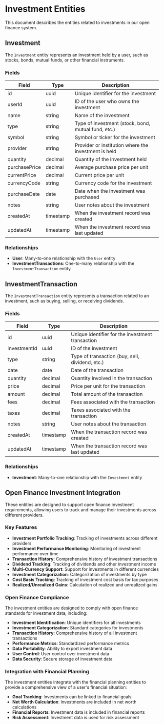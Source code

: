 # Investment Entities

This document describes the entities related to investments in our open finance system.

## Investment

The `Investment` entity represents an investment held by a user, such as stocks, bonds, mutual funds, or other financial
instruments.

### Fields

| Field         | Type      | Description                                          |
| ------------- | --------- | ---------------------------------------------------- |
| id            | uuid      | Unique identifier for the investment                 |
| userId        | uuid      | ID of the user who owns the investment               |
| name          | string    | Name of the investment                               |
| type          | string    | Type of investment (stock, bond, mutual fund, etc.)  |
| symbol        | string    | Symbol or ticker for the investment                  |
| provider      | string    | Provider or institution where the investment is held |
| quantity      | decimal   | Quantity of the investment held                      |
| purchasePrice | decimal   | Average purchase price per unit                      |
| currentPrice  | decimal   | Current price per unit                               |
| currencyCode  | string    | Currency code for the investment                     |
| purchaseDate  | date      | Date when the investment was purchased               |
| notes         | string    | User notes about the investment                      |
| createdAt     | timestamp | When the investment record was created               |
| updatedAt     | timestamp | When the investment record was last updated          |

### Relationships

- **User**: Many-to-one relationship with the `User` entity
- **InvestmentTransactions**: One-to-many relationship with the `InvestmentTransaction` entity

## InvestmentTransaction

The `InvestmentTransaction` entity represents a transaction related to an investment, such as buying, selling, or
receiving dividends.

### Fields

| Field        | Type      | Description                                      |
| ------------ | --------- | ------------------------------------------------ |
| id           | uuid      | Unique identifier for the investment transaction |
| investmentId | uuid      | ID of the investment                             |
| type         | string    | Type of transaction (buy, sell, dividend, etc.)  |
| date         | date      | Date of the transaction                          |
| quantity     | decimal   | Quantity involved in the transaction             |
| price        | decimal   | Price per unit for the transaction               |
| amount       | decimal   | Total amount of the transaction                  |
| fees         | decimal   | Fees associated with the transaction             |
| taxes        | decimal   | Taxes associated with the transaction            |
| notes        | string    | User notes about the transaction                 |
| createdAt    | timestamp | When the transaction record was created          |
| updatedAt    | timestamp | When the transaction record was last updated     |

### Relationships

- **Investment**: Many-to-one relationship with the `Investment` entity

## Open Finance Investment Integration

These entities are designed to support open finance investment requirements, allowing users to track and manage their
investments across different providers.

### Key Features

- **Investment Portfolio Tracking**: Tracking of investments across different providers
- **Investment Performance Monitoring**: Monitoring of investment performance over time
- **Transaction History**: Comprehensive history of investment transactions
- **Dividend Tracking**: Tracking of dividends and other investment income
- **Multi-Currency Support**: Support for investments in different currencies
- **Investment Categorization**: Categorization of investments by type
- **Cost Basis Tracking**: Tracking of investment cost basis for tax purposes
- **Realized/Unrealized Gains**: Calculation of realized and unrealized gains

### Open Finance Compliance

The investment entities are designed to comply with open finance standards for investment data, including:

- **Investment Identification**: Unique identifiers for all investments
- **Investment Categorization**: Standard categories for investments
- **Transaction History**: Comprehensive history of all investment transactions
- **Performance Metrics**: Standardized performance metrics
- **Data Portability**: Ability to export investment data
- **User Control**: User control over investment data
- **Data Security**: Secure storage of investment data

### Integration with Financial Planning

The investment entities integrate with the financial planning entities to provide a comprehensive view of a user's
financial situation:

- **Goal Tracking**: Investments can be linked to financial goals
- **Net Worth Calculation**: Investments are included in net worth calculations
- **Financial Reports**: Investment data is included in financial reports
- **Risk Assessment**: Investment data is used for risk assessment
